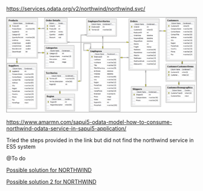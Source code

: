 https://services.odata.org/v2/northwind/northwind.svc/

![alt text](image-46.png)

https://www.amarmn.com/sapui5-odata-model-how-to-consume-northwind-odata-service-in-sapui5-application/

Tried the steps provided in the link but did not find the northwind service in ES5 system

@To do

[Possible solution for NORTHWIND](https://community.sap.com/t5/technology-q-a/northwind-service-destination-configuration-of-sapui5-module-is-not-working/qaq-p/12229647)

[Possible solution 2 for NORTHWIND](https://community.sap.com/t5/technology-blogs-by-members/consume-external-service-using-application-router/ba-p/13441996)